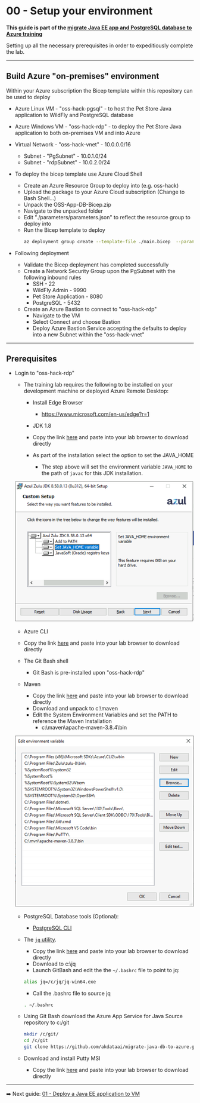 # 00 - Setup your environment

__This guide is part of the [migrate Java EE app and PostgreSQL database to Azure training](../README.md)__

Setting up all the necessary prerequisites in order to expeditiously complete the lab.

---
## Build Azure "on-premises" environment

Within your Azure subscription the Bicep template within this repository can be used to deploy
* Azure Linux VM - "oss-hack-pgsql" - to host the Pet Store Java application to WildFly and PostgreSQL database
* Azure Windows VM - "oss-hack-rdp" - to deploy the Pet Store Java application to both on-premises VM and into Azure
* Virtual Network - "oss-hack-vnet" - 10.0.0.0/16
  * Subnet - "PgSubnet" - 10.0.1.0/24
  * Subnet - "rdpSubnet" - 10.0.2.0/24

* To deploy the bicep template use Azure Cloud Shell 
    * Create an Azure Resource Group to deploy into (e.g. oss-hack)
    * Upload the package to your Azure Cloud subscription (Change to Bash Shell...)
    * Unpack the OSS-App-DB-Bicep.zip
    * Navigate to the unpacked folder
    * Edit "./parameters/parameters.json" to reflect the resource group to deploy into
    * Run the Bicep template to deploy
        ```bash
        az deployment group create --template-file ./main.bicep  --parameters ./parameters/parameters.json -g "oss-hack"
        ```

* Following deployment
    * Validate the Bicep deployment has completed successfully
    * Create a Network Security Group upon the PgSubnet with the following inbound rules
      * SSH - 22
      * WildFly Admin - 9990
      * Pet Store Application - 8080
      * PostgreSQL - 5432
    * Create an Azure Bastion to connect to "oss-hack-rdp"
      * Navigate to the VM
      * Select Connect and choose Bastion
      * Deploy Azure Bastion Service accepting the defaults to deploy into a new Subnet within the "oss-hack-vnet"

---
## Prerequisites

* Login to "oss-hack-rdp" 
  * The training lab requires the following to be installed on your development machine or deployed Azure Remote Desktop:
    * Install Edge Browser
      * https://www.microsoft.com/en-us/edge?r=1
  
    * JDK 1.8
    *  Copy the link [here](https://cdn.azul.com/zulu/bin/zulu8.58.0.13-ca-jdk8.0.312-win_x64.msi) and paste into your lab browser to download directly
      * As part of the installation select the option to set the JAVA_HOME
        * The step above will set the environment variable `JAVA_HOME` to the path of `javac` for this JDK installation.
  
  ![JDK Installation](media/AzulZuluJDKInstallation.png)
  
    * Azure CLI
    * Copy the link [here](https://aka.ms/installazurecliwindows) and paste into your lab browser to download directly 
   
    * The Git Bash shell
      * Git Bash is pre-installed upon "oss-hack-rdp"
    
    * Maven
      * Copy the link [here](https://dlcdn.apache.org/maven/maven-3/3.8.4/binaries/apache-maven-3.8.4-bin.zip) and paste into your lab browser to download directly 
      * Download and unpack to c:\maven
      * Edit the System Environment Variables and set the PATH to reference the Maven Installation
        * c:\maven\apache-maven-3.8.4\bin
  
    ![System Environment Parameters](media/SystemEnvironmentVariables.png)
    
    * PostgreSQL Database tools (Optional):
      * [PostgreSQL CLI](https://www.postgresql.org/docs/current/app-psql.html)
    
    * The [`jq` utility](https://stedolan.github.io/jq/download/). 
        * Copy the link [here](https://github.com/stedolan/jq/releases/download/jq-1.6/jq-win64.exe) and paste into your lab browser to download directly 
        * Download to c:\jq
      * Launch GitBash and edit the the `~/.bashrc` file to point to jq: 
       ```bash
      alias jq=/c/jq/jq-win64.exe
      ```
      * Call the .bashrc file to source jq
      ```bash
      . ~/.bashrc
      ```
      
    * Using Git Bash download the Azure App Service for Java Source repository to c:/git
      ```bash
      mkdir /c/git/
      cd /c/git
      git clone https://github.com/akdataai/migrate-java-db-to-azure.git
      ````
    
    * Download and install Putty MSI
      * Copy the link [here](https://the.earth.li/~sgtatham/putty/latest/w64/putty-64bit-0.76-installer.msi) and paste into your lab browser to download directly 

---

➡️ Next guide: [01 - Deploy a Java EE application to VM](../step-01-deploy-java-ee-app-to-VM/README.md)
